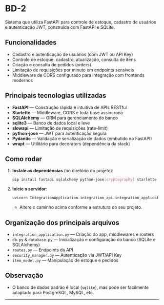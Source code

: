# BD-2

Sistema que utiliza FastAPI para controle de estoque, cadastro de usuários e autenticação JWT, construída com FastAPI e SQLite.

## Funcionalidades

- Cadastro e autenticação de usuários (com JWT ou API Key)
- Controle de estoque: cadastro, atualização, consulta de itens
- Criação e consulta de pedidos (orders)
- Limitação de requisições por minuto em endpoints sensíveis
- Middleware de CORS configurado para integração com frontends modernos

## Principais tecnologias utilizadas

- **FastAPI** — Construção rápida e intuitiva de APIs RESTful
- **Starlette** — Middleware, CORS e toda base assíncrona
- **SQLAlchemy** — ORM para gerenciamento do banco
- **sqlite3** — Banco de dados local e leve
- **slowapi** — Limitação de requisições (rate-limit)
- **python-jose** — JWT para autenticação segura
- **Pydantic** — Validação e serialização de dados (embutido no FastAPI)
- **wrapt** — Utilitário para decorators (dependência da stack)

## Como rodar

1. **Instale as dependências** (no diretório do projeto):
    ```bash
    pip install fastapi sqlalchemy python-jose[cryptography] starlette slowapi pydantic wrapt
    ```

2. **Inicie o servidor**:
    ```bash
    uvicorn IntegrationApplication.integration_api.integration_application:app --reload
    ```
    - Altere o caminho acima conforme a estrutura do seu projeto.

## Organização dos principais arquivos

- `integration_application.py` — Criação do app, middlewares e routers
- `db.py` & `database.py` — Inicialização e configuração do banco (SQLite e SQLAlchemy)
- `routes.py` — Endpoints da API
- `security_manager.py` — Autenticação via JWT/API Key
- `item_model.py` — Manipulação de estoque e pedidos

## Observação
- O banco de dados padrão é local (`sqlite`), mas pode ser facilmente adaptado para PostgreSQL, MySQL, etc.

---
